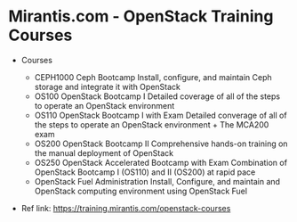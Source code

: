 Mirantis.com - OpenStack Training Courses
=========================================

* Courses
  - CEPH1000 Ceph Bootcamp
    Install, configure, and maintain Ceph storage and integrate it with OpenStack
  - OS100  OpenStack Bootcamp I
    Detailed coverage of all of the steps to operate an OpenStack environment
  - OS110 OpenStack Bootcamp I with Exam
    Detailed converage of all of the steps to operate an OpenStack environment + The MCA200 exam
  - OS200 OpenStack Bootcamp II
    Comprehensive hands-on training on the manual deployment of OpenStack
  - OS250  OpenStack Accelerated Bootcamp with Exam
    Combination of OpenStack Bootcamp I (OS110) and II (OS200) at rapid pace
  - OpenStack Fuel Administration
    Install, Configure, and maintain and OpenStack computing environment using OpenStack Fuel
	
* Ref link: https://training.mirantis.com/openstack-courses